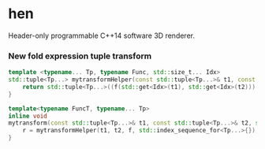 hen
===

Header-only programmable C++14 software 3D renderer.

### New fold expression tuple transform
```c++
template <typename... Tp, typename Func, std::size_t... Idx>
std::tuple<Tp...> mytransformHelper(const std::tuple<Tp...>& t1, const std::tuple<Tp...>& t2, Func&& f, std::index_sequence<Idx...>) {
    return std::tuple<Tp...>((f(std::get<Idx>(t1), std::get<Idx>(t2)))...);
}

template<typename FuncT, typename... Tp>
inline void
mytransform(const std::tuple<Tp...>& t1, const std::tuple<Tp...>& t2, std::tuple<Tp...>& r, FuncT f) {
    r = mytransformHelper(t1, t2, f, std::index_sequence_for<Tp...>{});
}
```
